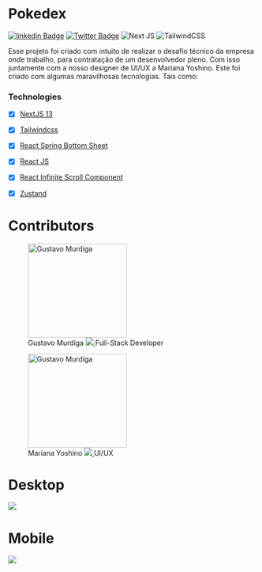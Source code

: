 # Pokedex


[![linkedin Badge](https://img.shields.io/badge/LinkedIn-0077B5?style=for-the-badge&logo=linkedin&logoColor=white)](https://www.linkedin.com/in/gustavo-murdiga-055470178/)
[![Twitter Badge](https://img.shields.io/badge/Twitter-1DA1F2?style=for-the-badge&logo=twitter&logoColor=white)](https://twitter.com/GuMurdiga)
![Next JS](https://img.shields.io/badge/Next-black?style=for-the-badge&logo=next.js&logoColor=white)
![TailwindCSS](https://img.shields.io/badge/tailwindcss-%2338B2AC.svg?style=for-the-badge&logo=tailwind-css&logoColor=white)


<p>
 Esse projeto foi criado com intuito de realizar o desafio técnico da empresa onde trabalho, para contratação de um desenvolvedor pleno. Com isso juntamente com a nosso designer de UI/UX a Mariana Yoshino. Este foi criado com algumas maravilhosas tecnologias. Tais como: 
 </p>

### Technologies

 - [x] <a href="https://nextjs.org/">NextJS 13</a>
 - [x] <a href="https://tailwindcss.com/">Tailwindcss</a>
 - [x] <a href="https://react-spring.bottom-sheet.dev/">React Spring Bottom Sheet</a>
 - [x] <a href="https://react.dev/">React JS</a>
 - [x] <a href="https://github.com/ankeetmaini/react-infinite-scroll-component">React Infinite Scroll Component</a>
 - [x] <a href="https://zustand-demo.pmnd.rs/">Zustand</a>


<link rel="stylesheet" href="src/app/styles/readme.css"/>

# Contributors
<div class="contributors">
  <figure>
  <img height="190px" width="200px" alt="Gustavo Murdiga" src="https://avatars.githubusercontent.com/u/74632138?v=4"/>

  <figcaption>
  <div class="caption">
    <span> Gustavo Murdiga </span>
  <a href="https://www.linkedin.com/in/gustavo-murdiga-055470178/">
  <img src="https://img.shields.io/badge/LinkedIn-0077B5?style=for-the-badge&logo=linkedin&logoColor=white"/>
  </a>
    <span> Full-Stack Developer</span>
  </div>
  </figcaption>
  </figure>


<figure> 
<img height="190px" width="200px" alt="Gustavo Murdiga" src="https://media.licdn.com/dms/image/D4D03AQHp4ysVdSCQSA/profile-displayphoto-shrink_800_800/0/1680115683149?e=1697068800&v=beta&t=uQb_uNE1IV_LlDUZpYWdzvBIDQVW0SlSvtDGusTL9kY"/>
<figcaption>
<div class="caption"> 
  <span> Mariana Yoshino </span>
  <a href="https://www.linkedin.com/in/mariana-yoshino/?trk=public_profile_browsemap&originalSubdomain=br">
  <img src="https://img.shields.io/badge/LinkedIn-0077B5?style=for-the-badge&logo=linkedin&logoColor=white"/>
  </a>
  <span> UI/UX </span>
</div>
</figcaption>
</figure>
</div>


# Desktop
<img src="./src/app/assets/readme/template.gif"/>

# Mobile
<img src="./src/app/assets/readme/mobile.gif"/>



